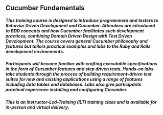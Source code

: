 ## Cucumber Fundamentals

##### This training course is designed to introduce programmers and testers to Behavior Driven Development and Cucumber. Attendees are introduced to BDD concepts and how Cucumber facilitates such development practices, combining Domain Driven Design with Test Driven Development. The course covers general Cucumber philosophy and features but tailors practical examples and labs to the Ruby and Rails development environments.
##### Participants will become familiar with crafting executable specifications in the form of Cucumber features and step driven tests. Hands-on labs take students through the process of building requirement-driven test suites for new and existing applications using a range of features including data tables and databases. Labs also give participants practical experience installing and configuring Cucumber.

##### This is an Instructor-Led-Training (ILT) training class and is available for in-person and virtual delivery.
